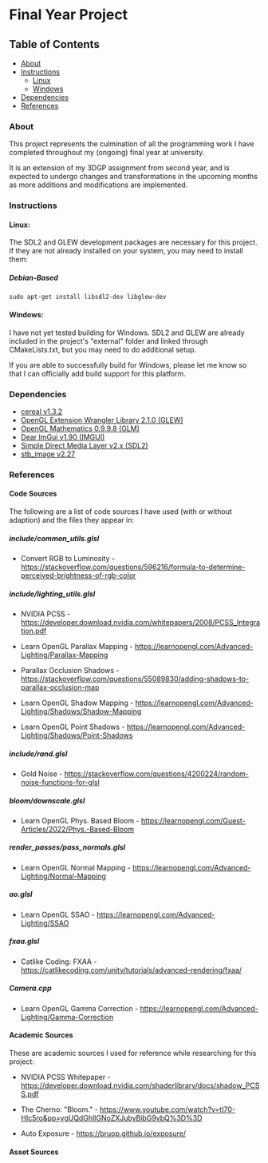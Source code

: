 # Final Year Project

## Table of Contents

- [About](#About)
- [Instructions](#Instructions)
  - [Linux](#Linux)
  - [Windows](#Windows)
- [Dependencies](#Dependencies)
- [References](#References)

### About

This project represents the culmination of all the programming work I have completed throughout my (ongoing) final year at university.

It is an extension of my 3DGP assignment from second year, and is expected to undergo changes and transformations in the upcoming months as more additions and modifications are implemented.

### Instructions

#### Linux:

The SDL2 and GLEW development packages are necessary for this project. If they are not already installed on your system, you may need to install them:

##### Debian-Based

```sudo apt-get install libsdl2-dev libglew-dev```

#### Windows:

I have not yet tested building for Windows. SDL2 and GLEW are already included in the project's "external" folder and linked through CMakeLists.txt, but you may need to do additional setup. 

If you are able to successfully build for Windows, please let me know so that I can officially add build support for this platform.

### Dependencies

- [cereal v1.3.2](https://uscilab.github.io/cereal/)
- [OpenGL Extension Wrangler Library 2.1.0 (GLEW)](https://www.opengl.org/sdk/libs/GLEW/)
- [OpenGL Mathematics 0.9.9.8 (GLM)](https://www.opengl.org/sdk/libs/GLM/)
- [Dear ImGui v1.90 (IMGUI)](https://www.dearimgui.com/)
- [Simple Direct Media Layer v2.x (SDL2)](https://www.libsdl.org/index.php)
- [stb_image v2.27](https://github.com/nothings/stb/blob/master/stb_image.h)

### References

#### Code Sources

The following are a list of code sources I have used (with or without adaption) and the files they appear in:

##### include/common_utils.glsl

 - Convert RGB to Luminosity - https://stackoverflow.com/questions/596216/formula-to-determine-perceived-brightness-of-rgb-color

##### include/lighting_utils.glsl

- NVIDIA PCSS - https://developer.download.nvidia.com/whitepapers/2008/PCSS_Integration.pdf


- Learn OpenGL Parallax Mapping - https://learnopengl.com/Advanced-Lighting/Parallax-Mapping


- Parallax Occlusion Shadows - https://stackoverflow.com/questions/55089830/adding-shadows-to-parallax-occlusion-map


- Learn OpenGL Shadow Mapping - https://learnopengl.com/Advanced-Lighting/Shadows/Shadow-Mapping


- Learn OpenGL Point Shadows - https://learnopengl.com/Advanced-Lighting/Shadows/Point-Shadows

##### include/rand.glsl

- Gold Noise - https://stackoverflow.com/questions/4200224/random-noise-functions-for-glsl

##### bloom/downscale.glsl

- Learn OpenGL Phys. Based Bloom - https://learnopengl.com/Guest-Articles/2022/Phys.-Based-Bloom


##### render_passes/pass_normals.glsl

- Learn OpenGL Normal Mapping - https://learnopengl.com/Advanced-Lighting/Normal-Mapping


##### ao.glsl

- Learn OpenGL SSAO - https://learnopengl.com/Advanced-Lighting/SSAO

##### fxaa.glsl

- Catlike Coding: FXAA - https://catlikecoding.com/unity/tutorials/advanced-rendering/fxaa/

##### Camera.cpp

- Learn OpenGL Gamma Correction - https://learnopengl.com/Advanced-Lighting/Gamma-Correction

#### Academic Sources

These are academic sources I used for reference while researching for this project:

- NVIDIA PCSS Whitepaper - https://developer.download.nvidia.com/shaderlibrary/docs/shadow_PCSS.pdf


- The Cherno: "Bloom." - https://www.youtube.com/watch?v=tI70-HIc5ro&pp=ygUQdGhlIGNoZXJubyBibG9vbQ%3D%3D


- Auto Exposure - https://bruop.github.io/exposure/

#### Asset Sources